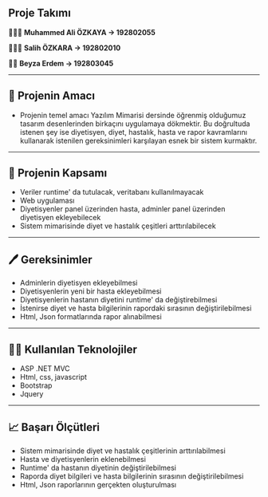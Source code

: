 
## Proje Takımı


👨🏼‍💻 **Muhammed Ali ÖZKAYA → 192802055**

👨🏼‍💻 **Salih ÖZKARA → 192802010**

👩‍💻 **Beyza Erdem → 192803045**

---

## 🎯 Projenin Amacı


- Projenin temel amacı Yazılım Mimarisi dersinde öğrenmiş olduğumuz tasarım desenlerinden birkaçını uygulamaya dökmektir. Bu doğrultuda istenen şey ise diyetisyen, diyet, hastalık, hasta ve rapor kavramlarını kullanarak istenilen gereksinimleri karşılayan esnek bir sistem kurmaktır.

---

## 🤝 Projenin Kapsamı


- Veriler runtime' da tutulacak, veritabanı kullanılmayacak
- Web uygulaması
- Diyetisyenler panel üzerinden hasta, adminler panel üzerinden diyetisyen ekleyebilecek
- Sistem mimarisinde diyet ve hastalık çeşitleri arttırılabilecek

---

## 🖊️ Gereksinimler


- Adminlerin diyetisyen ekleyebilmesi
- Diyetisyenlerin yeni bir hasta ekleyebilmesi
- Diyetisyenlerin hastanın diyetini runtime' da değiştirebilmesi
- İstenirse diyet ve hasta bilgilerinin rapordaki sırasının değiştirilebilmesi
- Html, Json formatlarında rapor alınabilmesi

---

## 🐱‍💻 Kullanılan Teknolojiler


- ASP .NET MVC
- Html, css, javascript
- Bootstrap
- Jquery


---
## 📈 Başarı Ölçütleri


- Sistem mimarisinde diyet ve hastalık çeşitlerinin arttırılabilmesi
- Hasta ve diyetisyenlerin eklenebilmesi
- Runtime' da hastanın diyetinin değiştirilebilmesi
- Raporda diyet bilgileri ve hasta bilgilerinin sırasının değiştirilebilmesi
- Html, Json raporlarının gerçekten oluşturulması
